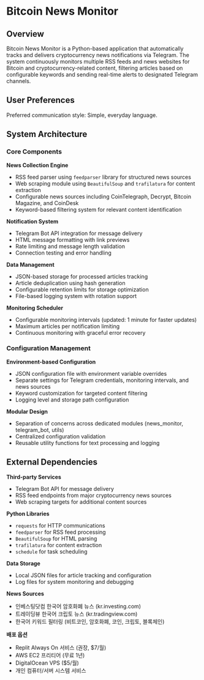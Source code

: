 # Bitcoin News Monitor

## Overview

Bitcoin News Monitor is a Python-based application that automatically tracks and delivers cryptocurrency news notifications via Telegram. The system continuously monitors multiple RSS feeds and news websites for Bitcoin and cryptocurrency-related content, filtering articles based on configurable keywords and sending real-time alerts to designated Telegram channels.

## User Preferences

Preferred communication style: Simple, everyday language.

## System Architecture

### Core Components

**News Collection Engine**
- RSS feed parser using `feedparser` library for structured news sources
- Web scraping module using `BeautifulSoup` and `trafilatura` for content extraction
- Configurable news sources including CoinTelegraph, Decrypt, Bitcoin Magazine, and CoinDesk
- Keyword-based filtering system for relevant content identification

**Notification System**
- Telegram Bot API integration for message delivery
- HTML message formatting with link previews
- Rate limiting and message length validation
- Connection testing and error handling

**Data Management**
- JSON-based storage for processed articles tracking
- Article deduplication using hash generation
- Configurable retention limits for storage optimization
- File-based logging system with rotation support

**Monitoring Scheduler**
- Configurable monitoring intervals (updated: 1 minute for faster updates)
- Maximum articles per notification limiting
- Continuous monitoring with graceful error recovery

### Configuration Management

**Environment-based Configuration**
- JSON configuration file with environment variable overrides
- Separate settings for Telegram credentials, monitoring intervals, and news sources
- Keyword customization for targeted content filtering
- Logging level and storage path configuration

**Modular Design**
- Separation of concerns across dedicated modules (news_monitor, telegram_bot, utils)
- Centralized configuration validation
- Reusable utility functions for text processing and logging

## External Dependencies

**Third-party Services**
- Telegram Bot API for message delivery
- RSS feed endpoints from major cryptocurrency news sources
- Web scraping targets for additional content sources

**Python Libraries**
- `requests` for HTTP communications
- `feedparser` for RSS feed processing
- `BeautifulSoup` for HTML parsing
- `trafilatura` for content extraction
- `schedule` for task scheduling

**Data Storage**
- Local JSON files for article tracking and configuration
- Log files for system monitoring and debugging

**News Sources**
- 인베스팅닷컴 한국어 암호화폐 뉴스 (kr.investing.com)
- 트레이딩뷰 한국어 크립토 뉴스 (kr.tradingview.com)
- 한국어 키워드 필터링 (비트코인, 암호화폐, 코인, 크립토, 블록체인)

**배포 옵션**
- Replit Always On 서비스 (권장, $7/월)
- AWS EC2 프리티어 (무료 1년)
- DigitalOcean VPS ($5/월)
- 개인 컴퓨터/서버 시스템 서비스